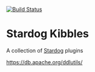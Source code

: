 [![Build Status](https://travis-ci.org/semantalytics/stardog-kibbles.svg?branch=master)](https://travis-ci.org/semantalytics/stardog-kibbles)

# Stardog Kibbles

A collection of [Stardog](http://stardog.com) plugins

https://db.apache.org/ddlutils/

